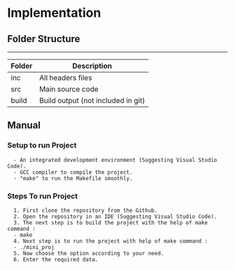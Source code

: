 # Implementation

## Folder Structure

---

| Folder | Description                                  |
| ------ | -------------------------------------------- |
| inc    | All headers files                            |
| src    | Main source code                             |
| build  | Build output (not included in git)|

## Manual

### Setup to run Project
      - An integrated development environment (Suggesting Visual Studio Code).
      - GCC compiler to compile the project.
      - "make" to run the Makefile smoothly.

### Steps To run Project
      1. First clone the repository from the Github.
      2. Open the repository in an IDE (Suggesting Visual Studio Code).
      3. The next step is to build the project with the help of make command :
      - make
      4. Next step is to run the project with help of make command :
      - ./mini_proj
      5. Now choose the option according to your need.
      6. Enter the required data.
